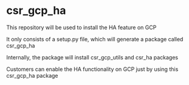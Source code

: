# csr_gcp_ha
This repository will be used to install the HA feature on GCP

It only consists of a setup.py file, which will generate a package called csr_gcp_ha

Internally, the package will install csr_gcp_utils and csr_ha packages

Customers can enable the HA functionality on GCP just by using this csr_gcp_ha package
